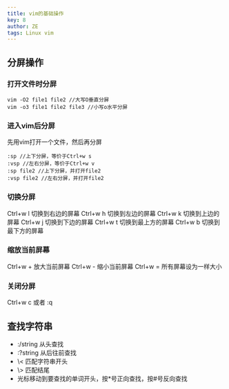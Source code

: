 ```yaml
---
title: vim的基础操作
key: 8
author: ZE
tags: Linux vim
---
```


<!--more-->

## 分屏操作
### 打开文件时分屏
```shell
vim -O2 file1 file2 //大写O垂直分屏
vim -o3 file1 file2 file3 //小写o水平分屏
```
### 进入vim后分屏
先用vim打开一个文件，然后再分屏
```shell
:sp //上下分屏，等价于Ctrl+w s
:vsp //左右分屏，等价于Ctrl+w v
:sp file2 //上下分屏，并打开file2
:vsp file2 //左右分屏，并打开file2
```
### 切换分屏
Ctrl+w l 切换到右边的屏幕
Ctrl+w h 切换到左边的屏幕
Ctrl+w k 切换到上边的屏幕
Ctrl+w j 切换到下边的屏幕
Ctrl+w t 切换到最上方的屏幕
Ctrl+w b 切换到最下方的屏幕

### 缩放当前屏幕
Ctrl+w + 放大当前屏幕
Ctrl+w - 缩小当前屏幕
Ctrl+w = 所有屏幕设为一样大小

### 关闭分屏
Ctrl+w c 或者 :q


## 查找字符串
* :/string 从头查找
* :?string 从后往前查找
* \\< 匹配字符串开头
* \\> 匹配结尾
* 光标移动到要查找的单词开头，按*号正向查找，按#号反向查找
